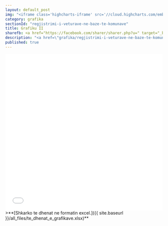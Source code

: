 ```yaml
---
layout: default_post
img: "<iframe class='highcharts-iframe' src='//cloud.highcharts.com/embed/efylyk' style='border: 0; width: 100%; height: 400px'>&nbsp;</iframe>"
category: grafika
sectionId: "regjistrimi-i-veturave-ne-baze-te-komunave"
title: Grafiku II
sharefb: <a href="https://facebook.com/sharer/sharer.php?u=" target="_blank"><i class="fa fa-facebook"> | Share on facebook</i> </a> 
description: "<a href=\"grafika/regjistrimi-i-veturave-ne-baze-te-komunave.html\">Ky grafikon </a> paraqet regjistrimin e veturave ne baze te komunave.<br><br>Burimi: Ministria e Punëve të Brendshme"
published: true
---
```






<iframe class="highcharts-iframe" src="//cloud.highcharts.com/embed/efylyk" style="border: 0; width: 100%; height: 500px">&nbsp;</iframe>
>**[Shkarko te dhenat ne formatin excel.]({{ site.baseurl }}/all_files/te_dhenat_e_grafikave.xlsx)**
